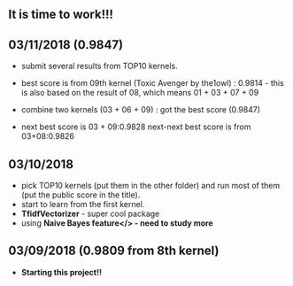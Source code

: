 ## It is time to work!!!

## 03/11/2018 (0.9847)
- submit several results from TOP10 kernels.
- best score is from 09th kernel (Toxic Avenger by the1owl) : 0.9814 - this is also based on the result of 08, which means 01 + 03 + 07 + 09 
       
- combine two kernels (03 + 06 + 09) : got the best score (0.9847) 
- next best score is 03 + 09:0.9828 next-next best score is from 03+08:0.9826

## 03/10/2018
- pick TOP10 kernels (put them in the other folder) and run most of them (put the public score in the title).
- start to learn from the first kernel.
- <b>TfidfVectorizer</b> - super cool package
- using <b>Naive Bayes feature</> - need to study more

## 03/09/2018 (0.9809 from 8th kernel)
- Starting this project!!

